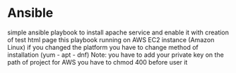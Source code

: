 # Ansible
simple ansible playbook to install apache service and enable it with creation of test html page
this playbook running on AWS EC2 instance (Amazon Linux) if you changed the platform you have to change method of installation (yum - apt - dnf)
Note: you have to add your private key on the path of project for AWS you have to chmod 400 before user it
